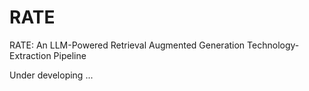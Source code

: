 # RATE
RATE: An LLM-Powered Retrieval Augmented Generation Technology-Extraction Pipeline

Under developing ...

